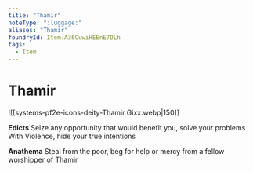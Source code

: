 ```yaml
---
title: "Thamir"
noteType: ":luggage:"
aliases: "Thamir"
foundryId: Item.A36CuwiHEEnE7DLh
tags:
  - Item
---
```


# Thamir
![[systems-pf2e-icons-deity-Thamir Gixx.webp|150]]

**Edicts** Seize any opportunity that would benefit you, solve your problems With Violence, hide your true intentions

**Anathema** Steal from the poor, beg for help or mercy from a fellow worshipper of Thamir
